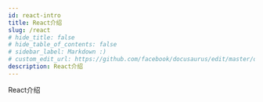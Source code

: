 ```yaml
---
id: react-intro
title: React介绍
slug: /react
# hide_title: false
# hide_table_of_contents: false
# sidebar_label: Markdown :)
# custom_edit_url: https://github.com/facebook/docusaurus/edit/master/docs/api-doc-markdown.md
description: React介绍
---
```


React介绍